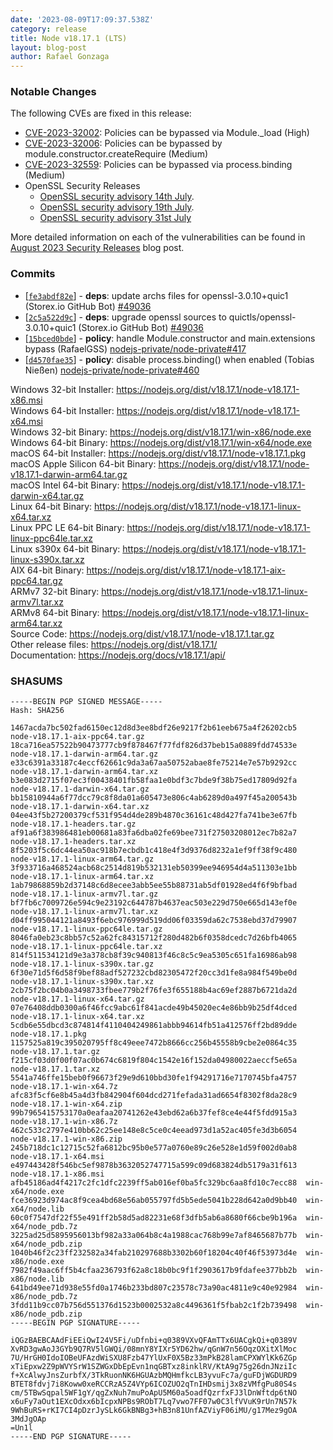 ```yaml
---
date: '2023-08-09T17:09:37.538Z'
category: release
title: Node v18.17.1 (LTS)
layout: blog-post
author: Rafael Gonzaga
---
```


### Notable Changes

The following CVEs are fixed in this release:

- [CVE-2023-32002](https://cve.mitre.org/cgi-bin/cvename.cgi?name=CVE-2023-32002): Policies can be bypassed via Module.\_load (High)
- [CVE-2023-32006](https://cve.mitre.org/cgi-bin/cvename.cgi?name=CVE-2023-32006): Policies can be bypassed by module.constructor.createRequire (Medium)
- [CVE-2023-32559](https://cve.mitre.org/cgi-bin/cvename.cgi?name=CVE-2023-32559): Policies can be bypassed via process.binding (Medium)
- OpenSSL Security Releases
  - [OpenSSL security advisory 14th July](https://mta.openssl.org/pipermail/openssl-announce/2023-July/000264.html).
  - [OpenSSL security advisory 19th July](https://mta.openssl.org/pipermail/openssl-announce/2023-July/000265.html).
  - [OpenSSL security advisory 31st July](https://mta.openssl.org/pipermail/openssl-announce/2023-July/000267.html)

More detailed information on each of the vulnerabilities can be found in [August 2023 Security Releases](/blog/vulnerability/august-2023-security-releases/) blog post.

### Commits

- \[[`fe3abdf82e`](https://github.com/nodejs/node/commit/fe3abdf82e)] - **deps**: update archs files for openssl-3.0.10+quic1 (Storex.io GitHub Bot) [#49036](https://github.com/nodejs/node/pull/49036)
- \[[`2c5a522d9c`](https://github.com/nodejs/node/commit/2c5a522d9c)] - **deps**: upgrade openssl sources to quictls/openssl-3.0.10+quic1 (Storex.io GitHub Bot) [#49036](https://github.com/nodejs/node/pull/49036)
- \[[`15bced0bde`](https://github.com/nodejs/node/commit/15bced0bde)] - **policy**: handle Module.constructor and main.extensions bypass (RafaelGSS) [nodejs-private/node-private#417](https://github.com/nodejs-private/node-private/pull/417)
- \[[`d4570fae35`](https://github.com/nodejs/node/commit/d4570fae35)] - **policy**: disable process.binding() when enabled (Tobias Nießen) [nodejs-private/node-private#460](https://github.com/nodejs-private/node-private/pull/460)

Windows 32-bit Installer: https://nodejs.org/dist/v18.17.1/node-v18.17.1-x86.msi \
Windows 64-bit Installer: https://nodejs.org/dist/v18.17.1/node-v18.17.1-x64.msi \
Windows 32-bit Binary: https://nodejs.org/dist/v18.17.1/win-x86/node.exe \
Windows 64-bit Binary: https://nodejs.org/dist/v18.17.1/win-x64/node.exe \
macOS 64-bit Installer: https://nodejs.org/dist/v18.17.1/node-v18.17.1.pkg \
macOS Apple Silicon 64-bit Binary: https://nodejs.org/dist/v18.17.1/node-v18.17.1-darwin-arm64.tar.gz \
macOS Intel 64-bit Binary: https://nodejs.org/dist/v18.17.1/node-v18.17.1-darwin-x64.tar.gz \
Linux 64-bit Binary: https://nodejs.org/dist/v18.17.1/node-v18.17.1-linux-x64.tar.xz \
Linux PPC LE 64-bit Binary: https://nodejs.org/dist/v18.17.1/node-v18.17.1-linux-ppc64le.tar.xz \
Linux s390x 64-bit Binary: https://nodejs.org/dist/v18.17.1/node-v18.17.1-linux-s390x.tar.xz \
AIX 64-bit Binary: https://nodejs.org/dist/v18.17.1/node-v18.17.1-aix-ppc64.tar.gz \
ARMv7 32-bit Binary: https://nodejs.org/dist/v18.17.1/node-v18.17.1-linux-armv7l.tar.xz \
ARMv8 64-bit Binary: https://nodejs.org/dist/v18.17.1/node-v18.17.1-linux-arm64.tar.xz \
Source Code: https://nodejs.org/dist/v18.17.1/node-v18.17.1.tar.gz \
Other release files: https://nodejs.org/dist/v18.17.1/ \
Documentation: https://nodejs.org/docs/v18.17.1/api/

### SHASUMS

```
-----BEGIN PGP SIGNED MESSAGE-----
Hash: SHA256

1467acda7bc502fad6150ec12d8d3ee8bdf26e9217f2b61eeb675a4f26202cb5  node-v18.17.1-aix-ppc64.tar.gz
18ca716ea57522b90473777cb9f878467f77fdf826d37beb15a0889fdd74533e  node-v18.17.1-darwin-arm64.tar.gz
e33c6391a33187c4eccf62661c9da3a67aa50752abae8fe75214e7e57b9292cc  node-v18.17.1-darwin-arm64.tar.xz
b3e083d2715f07ec3f00438401fb58faa1e0bdf3c7bde9f38b75ed17809d92fa  node-v18.17.1-darwin-x64.tar.gz
bb15810944a6f77dcc79c8f8da01a605473e806c4ab6289d0a497f45a200543b  node-v18.17.1-darwin-x64.tar.xz
04ee43f5b27200379cf531f954d4de289b4870c36161c48d427fa741be3e67fb  node-v18.17.1-headers.tar.gz
af91a6f383986481eb00681a83fa6dba02fe69bee731f27503208012ec7b82a7  node-v18.17.1-headers.tar.xz
8f5203f5c6dc44ea50ac918b7ecbdb1c418e4f3d9376d8232a1ef9ff38f9c480  node-v18.17.1-linux-arm64.tar.gz
3f933716a468524acb68c2514d819b532131eb50399ee946954d4a511303e1bb  node-v18.17.1-linux-arm64.tar.xz
1ab79868859b2d37148c6d8ecee3abb5ee55b88731ab5df01928ed4f6f9bfbad  node-v18.17.1-linux-armv7l.tar.gz
bf7fb6c7009726e594c9e23192c644787b4637eac503e229d750e665d143ef0e  node-v18.17.1-linux-armv7l.tar.xz
d04ff995044121a8493f6ebc976999d519dd06f03359da62c7538ebd37d79907  node-v18.17.1-linux-ppc64le.tar.gz
8046fa0eb23c8bb57c52a62fc84315712f280d482b6f0358dcedc7d26bfb4065  node-v18.17.1-linux-ppc64le.tar.xz
814f511534121d9e3a378cb8f39c940813f46c8c5c9ea5305c651fa16986ab98  node-v18.17.1-linux-s390x.tar.gz
6f30e71d5f6d58f9bef88adf527232cbd82305472f20cc3d1fe8a984f549be0d  node-v18.17.1-linux-s390x.tar.xz
2cb75f2bc04b0a3498733fbee779b2f76fe3f655188b4ac69ef2887b6721da2d  node-v18.17.1-linux-x64.tar.gz
07e76408ddb0300a6f46fcc9abc61f841acde49b45020ec4e86bb9b25df4dced  node-v18.17.1-linux-x64.tar.xz
5cdb6e55dbcd3c874814f4110404249861abbb94614fb51a412576ff2bd89dde  node-v18.17.1.pkg
1157525a819c395020795ff8c49eee7472b8666cc256b45558b9cbe2e0864c35  node-v18.17.1.tar.gz
f215cf03d0f00f07ac0b674c6819f804c1542e16f152da04980022aeccf5e65a  node-v18.17.1.tar.xz
5541a746ffe15beb0f96673f29e9d610bbd30fe1f94291716e7170745bfa4757  node-v18.17.1-win-x64.7z
afc83f5cf6e8b45a4d3fb842904f604dcd271fefada31ad6654f8302f8da28c9  node-v18.17.1-win-x64.zip
99b7965415753170a0eafaa20741262e43ebd62a6b37fef8ce4e44f5fdd915a3  node-v18.17.1-win-x86.7z
462c533c2797e410bb62c25ee148e8c5ce0c4eead973d1a52ac405fe3d3b6054  node-v18.17.1-win-x86.zip
245b718dc1c12715c52fa6812bc95b0e577a0760e89c26e528e1d59f002d0ab8  node-v18.17.1-x64.msi
e497443428f546bc5ef9878b3632052747715a599c09d683824db5179a31f613  node-v18.17.1-x86.msi
afb45186ad4f4217c2fc1dfc2239ff5ab016ef0ba5fc329bc6aa8fd10c7ecc88  win-x64/node.exe
fce36923d974ac8f9cea4bd68e56ab055797fd5b5ede5041b228d642a0d9bb40  win-x64/node.lib
60c0f7547df22f55e491ff2b58d5ad82231e68f3dfb5ab6a8680f66cbe9b196a  win-x64/node_pdb.7z
3225ad25d5895956013bf982a33a064b8c4a1988cac768b99e7af8465687b77b  win-x64/node_pdb.zip
1040b46f2c23ff232582a34fab210297688b3302b60f18204c40f46f53973d4e  win-x86/node.exe
7982f49aac6ff5b4cfaa236793f62a8c18b0bc9f1f2903617b9fdafee377bb2b  win-x86/node.lib
641bd49ee71d938e55fd0a1746b233bd807c23578c73a90ac4811e9c40e92984  win-x86/node_pdb.7z
3fdd11b9cc07b756d551376d1523b0002532a8c4496361f5fbab2c1f2b739498  win-x86/node_pdb.zip
-----BEGIN PGP SIGNATURE-----

iQGzBAEBCAAdFiEEiQwI24V5Fi/uDfnbi+q0389VXvQFAmTTx6UACgkQi+q0389V
XvRD3gwAoJ3GYb9Q7RV5lGWQi/08mnY8YIXr5YD62hw/qGnW7n56OqzOXitXlMoc
7U/HrGH0IdoIOBeUFAzdWiSXU8Fzb47YlUxF0X5Bz33mPkB28lamCPXWYlKk6ZGp
xTiEpxw2Z9pWVYSrW1SZWGxDbEpEvn1nqGBTxz8inklRV/KtA9g75g26dnJNziIc
f+XcAlwyJnsZurbfX/3TkRuonNK6HGUAzbMQHmfkcLB3yvuFc7a/guFDjWGDURD9
BTET8fdvj7i8Koww0xeRCCRzA5Z4VYp6ICOZUO2qTnIHDsmij3x8zVMfgPu80S4s
cm/5TBwSqpal5WF1gY/qgZxNuh7muPoApU5M60a5oadfQzrfxFJ3lDnWftdp6tNO
x6uFy7aOut1EXcOdxx6bIcpxNPBs9RObT7Lq7vwo7FF07w0C3lfVVuK9rUn7N57k
9WhBuRS+rKI7CI4pDzrJySLk6GkBNBg3+hB3n81UnfAZViyF06iMU/g17Mez9gOA
3MdJgOAp
=Un1l
-----END PGP SIGNATURE-----

```
